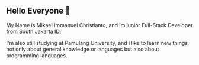 ## Hello Everyone 👋

<!--
**draprotez/draprotez** is a ✨ _special_ ✨ repository because its `README.md` (this file) appears on your GitHub profile.

Here are some ideas to get you started:

- 🔭 I’m currently working on ...
- 🌱 I’m currently learning ...
- 👯 I’m looking to collaborate on ...
- 🤔 I’m looking for help with ...
- 💬 Ask me about ...
- 📫 How to reach me: ...
- 😄 Pronouns: ...
- ⚡ Fun fact: ...
-->
My Name is Mikael Immanuel Christianto, and im junior Full-Stack Developer from South Jakarta ID.

I'm also still studying at Pamulang University, and i like to learn new things not only about general knowledge or languages but also about programming languages.
